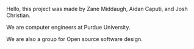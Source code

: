 Hello, this project was made by Zane Middaugh, Aidan Caputi, and Josh Christian.

We are computer engineers at Purdue University.

We are also a group for Open source software design.